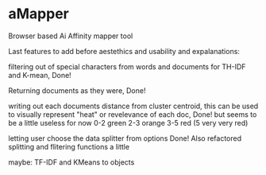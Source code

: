 # aMapper
 Browser based Ai Affinity mapper tool

Last features to add before aestethics and usability and expalanations:

filtering out of special characters from words and documents for TH-IDF and K-mean, Done!

Returning documents as they were, Done!

writing out each documents distance from cluster centroid, this can be used to visually represent "heat" or revelevance of each doc, Done! but seems to be a little useless for now 0-2 green 2-3 orange 3-5 red (5 very very red)

letting user choose the data splitter from options
Done! Also refactored splitting and flitering functions a little

maybe: TF-IDF and KMeans to objects